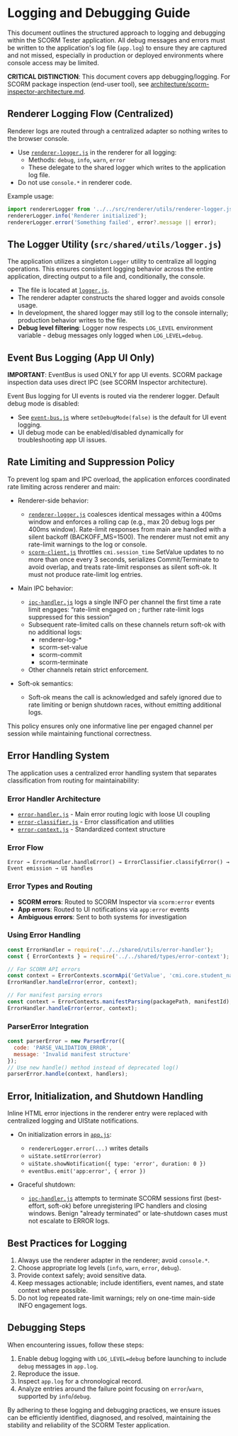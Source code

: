 # Logging and Debugging Guide

This document outlines the structured approach to logging and debugging within the SCORM Tester application. All debug messages and errors must be written to the application's log file (`app.log`) to ensure they are captured and not missed, especially in production or deployed environments where console access may be limited.

**CRITICAL DISTINCTION**: This document covers app debugging/logging. For SCORM package inspection (end-user tool), see [architecture/scorm-inspector-architecture.md](../architecture/scorm-inspector-architecture.md).

## Renderer Logging Flow (Centralized)

Renderer logs are routed through a centralized adapter so nothing writes to the browser console.

- Use [`renderer-logger.js`](../../src/renderer/utils/renderer-logger.js) in the renderer for all logging:
  - Methods: `debug`, `info`, `warn`, `error`
  - These delegate to the shared logger which writes to the application log file.
- Do not use `console.*` in renderer code.

Example usage:
```js
import rendererLogger from '../../src/renderer/utils/renderer-logger.js';
rendererLogger.info('Renderer initialized');
rendererLogger.error('Something failed', error?.message || error);
```

## The Logger Utility (`src/shared/utils/logger.js`)

The application utilizes a singleton `Logger` utility to centralize all logging operations. This ensures consistent logging behavior across the entire application, directing output to a file and, conditionally, the console.

- The file is located at [`logger.js`](../../src/shared/utils/logger.js).
- The renderer adapter constructs the shared logger and avoids console usage.
- In development, the shared logger may still log to the console internally; production behavior writes to the file.
- **Debug level filtering**: Logger now respects `LOG_LEVEL` environment variable - debug messages only logged when `LOG_LEVEL=debug`.

## Event Bus Logging (App UI Only)

**IMPORTANT**: EventBus is used ONLY for app UI events. SCORM package inspection data uses direct IPC (see SCORM Inspector architecture).

Event Bus logging for UI events is routed via the renderer logger. Default debug mode is disabled:

- See [`event-bus.js`](../../src/renderer/services/event-bus.js) where `setDebugMode(false)` is the default for UI event logging.
- UI debug mode can be enabled/disabled dynamically for troubleshooting app UI issues.

## Rate Limiting and Suppression Policy

To prevent log spam and IPC overload, the application enforces coordinated rate limiting across renderer and main:

- Renderer-side behavior:
  - [`renderer-logger.js`](../../src/renderer/utils/renderer-logger.js) coalesces identical messages within a 400ms window and enforces a rolling cap (e.g., max 20 debug logs per 400ms window). Rate-limit responses from main are handled with a silent backoff (BACKOFF_MS=1500). The renderer must not emit any rate-limit warnings to the log or console.
  - [`scorm-client.js`](../../src/renderer/services/scorm-client.js) throttles `cmi.session_time` SetValue updates to no more than once every 3 seconds, serializes Commit/Terminate to avoid overlap, and treats rate-limit responses as silent soft-ok. It must not produce rate-limit log entries.

- Main IPC behavior:
  - [`ipc-handler.js`](../../src/main/services/ipc-handler.js) logs a single INFO per channel the first time a rate limit engages:
    “rate-limit engaged on <channel>; further rate-limit logs suppressed for this session”
  - Subsequent rate-limited calls on these channels return soft-ok with no additional logs:
    - renderer-log-*
    - scorm-set-value
    - scorm-commit
    - scorm-terminate
  - Other channels retain strict enforcement.

- Soft-ok semantics:
  - Soft-ok means the call is acknowledged and safely ignored due to rate limiting or benign shutdown races, without emitting additional logs.

This policy ensures only one informative line per engaged channel per session while maintaining functional correctness.

## Error Handling System

The application uses a centralized error handling system that separates classification from routing for maintainability:

### Error Handler Architecture
- [`error-handler.js`](../../src/shared/utils/error-handler.js) - Main error routing logic with loose UI coupling
- [`error-classifier.js`](../../src/shared/utils/error-classifier.js) - Error classification and utilities
- [`error-context.js`](../../src/shared/types/error-context.js) - Standardized context structure

### Error Flow
```
Error → ErrorHandler.handleError() → ErrorClassifier.classifyError() → Event emission → UI handles
```

### Error Types and Routing
- **SCORM errors**: Routed to SCORM Inspector via `scorm:error` events
- **App errors**: Routed to UI notifications via `app:error` events  
- **Ambiguous errors**: Sent to both systems for investigation

### Using Error Handling
```js
const ErrorHandler = require('../../shared/utils/error-handler');
const { ErrorContexts } = require('../../shared/types/error-context');

// For SCORM API errors
const context = ErrorContexts.scormApi('GetValue', 'cmi.core.student_name', sessionId);
ErrorHandler.handleError(error, context);

// For manifest parsing errors
const context = ErrorContexts.manifestParsing(packagePath, manifestId);
ErrorHandler.handleError(error, context);
```

### ParserError Integration
```js
const parserError = new ParserError({
  code: 'PARSE_VALIDATION_ERROR',
  message: 'Invalid manifest structure'
});
// Use new handle() method instead of deprecated log()
parserError.handle(context, handlers);
```

## Error, Initialization, and Shutdown Handling

Inline HTML error injections in the renderer entry were replaced with centralized logging and UIState notifications.

- On initialization errors in [`app.js`](../../src/renderer/app.js):
  - `rendererLogger.error(...)` writes details
  - `uiState.setError(error)`
  - `uiState.showNotification({ type: 'error', duration: 0 })`
  - `eventBus.emit('app:error', { error })`

- Graceful shutdown:
  - [`ipc-handler.js`](../../src/main/services/ipc-handler.js) attempts to terminate SCORM sessions first (best-effort, soft-ok) before unregistering IPC handlers and closing windows. Benign "already terminated" or late-shutdown cases must not escalate to ERROR logs.

## Best Practices for Logging

1.  Always use the renderer adapter in the renderer; avoid `console.*`.
2.  Choose appropriate log levels (`info`, `warn`, `error`, `debug`).
3.  Provide context safely; avoid sensitive data.
4.  Keep messages actionable; include identifiers, event names, and state context where possible.
5.  Do not log repeated rate-limit warnings; rely on one-time main-side INFO engagement logs.

## Debugging Steps

When encountering issues, follow these steps:

1.  Enable debug logging with `LOG_LEVEL=debug` before launching to include `debug` messages in `app.log`.
2.  Reproduce the issue.
3.  Inspect `app.log` for a chronological record.
4.  Analyze entries around the failure point focusing on `error`/`warn`, supported by `info`/`debug`.

By adhering to these logging and debugging practices, we ensure issues can be efficiently identified, diagnosed, and resolved, maintaining the stability and reliability of the SCORM Tester application.